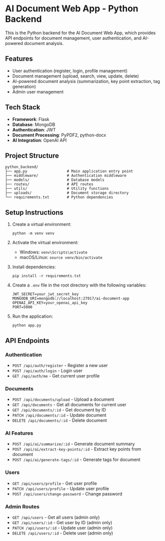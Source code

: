 # AI Document Web App - Python Backend

This is the Python backend for the AI Document Web App, which provides API endpoints for document management, user authentication, and AI-powered document analysis.

## Features

- User authentication (register, login, profile management)
- Document management (upload, search, view, update, delete)
- AI-powered document analysis (summarization, key point extraction, tag generation)
- Admin user management

## Tech Stack

- **Framework**: Flask
- **Database**: MongoDB
- **Authentication**: JWT
- **Document Processing**: PyPDF2, python-docx
- **AI Integration**: OpenAI API

## Project Structure

```
python_backend/
├── app.py                  # Main application entry point
├── middleware/             # Authentication middleware
├── models/                 # Database models
├── routes/                 # API routes
├── utils/                  # Utility functions
├── uploads/                # Document storage directory
└── requirements.txt        # Python dependencies
```

## Setup Instructions

1. Create a virtual environment:
   ```
   python -m venv venv
   ```

2. Activate the virtual environment:
   - Windows: `venv\Scripts\activate`
   - macOS/Linux: `source venv/bin/activate`

3. Install dependencies:
   ```
   pip install -r requirements.txt
   ```

4. Create a `.env` file in the root directory with the following variables:
   ```
   JWT_SECRET=your_jwt_secret_key
   MONGODB_URI=mongodb://localhost:27017/ai-document-app
   OPENAI_API_KEY=your_openai_api_key
   PORT=5000
   ```

5. Run the application:
   ```
   python app.py
   ```

## API Endpoints

### Authentication
- `POST /api/auth/register` - Register a new user
- `POST /api/auth/login` - Login user
- `GET /api/auth/me` - Get current user profile

### Documents
- `POST /api/documents/upload` - Upload a document
- `GET /api/documents` - Get all documents for current user
- `GET /api/documents/:id` - Get document by ID
- `PATCH /api/documents/:id` - Update document
- `DELETE /api/documents/:id` - Delete document

### AI Features
- `POST /api/ai/summarize/:id` - Generate document summary
- `POST /api/ai/extract-key-points/:id` - Extract key points from document
- `POST /api/ai/generate-tags/:id` - Generate tags for document

### Users
- `GET /api/users/profile` - Get user profile
- `PATCH /api/users/profile` - Update user profile
- `POST /api/users/change-password` - Change password

### Admin Routes
- `GET /api/users` - Get all users (admin only)
- `GET /api/users/:id` - Get user by ID (admin only)
- `PATCH /api/users/:id` - Update user (admin only)
- `DELETE /api/users/:id` - Delete user (admin only)